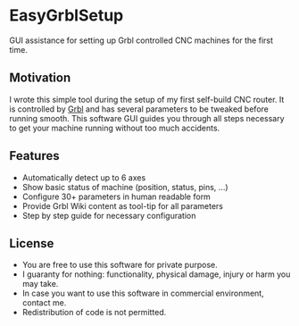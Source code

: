 # EasyGrblSetup
GUI assistance for setting up Grbl controlled CNC machines for the first time.

## Motivation
I wrote this simple tool during the setup of my first self-build CNC router.
It is controlled by [Grbl](https://github.com/gnea/grbl/wiki) and has several parameters to be tweaked before running smooth.
This software GUI guides you through all steps necessary to get your machine running without too much accidents.


## Features
* Automatically detect up to 6 axes
* Show basic status of machine (position, status, pins, ...)
* Configure 30+ parameters in human readable form
* Provide Grbl Wiki content as tool-tip for all parameters
* Step by step guide for necessary configuration


## License
* You are free to use this software for private purpose.
* I guaranty for nothing: functionality, physical damage, injury or harm you may take.
* In case you want to use this software in commercial environment, contact me.
* Redistribution of code is not permitted.

